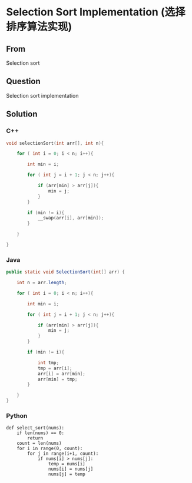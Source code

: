 # Selection Sort Implementation (选择排序算法实现)



## From 

Selection sort



## Question

Selection sort implementation



## Solution  



### C++

```c++
void selectionSort(int arr[], int n){

    for ( int i = 0; i < n; i++){

        int min = i;

        for ( int j = i + 1; j < n; j++){

            if (arr[min] > arr[j]){
                min = j;
            }
        }

        if (min != i){
            __swap(arr[i], arr[min]);
        }

    }

}
```

### Java

```java
public static void SelectionSort(int[] arr) {

    int n = arr.length;

    for ( int i = 0; i < n; i++){

        int min = i;

        for ( int j = i + 1; j < n; j++){

            if (arr[min] > arr[j]){
                min = j;
            }
        }

        if (min != i){

            int tmp;
            tmp = arr[i];
            arr[i] = arr[min];
            arr[min] = tmp;
        }

    }
}
```

### Python

```
def select_sort(nums):
    if len(nums) == 0: 
        return
    count = len(nums)
    for i in range(0, count):
        for j in range(i+1, count):
            if nums[i] > nums[j]:
                temp = nums[i]
                nums[i] = nums[j]
                nums[j] = temp
```
